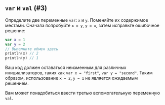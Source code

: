 ## `var` и `val` (#3)

Определите две переменные `var`: `x` и `y`. Поменяйте их содержимое местами. Сначала попробуйте `x = y`, `y = x`, затем исправьте ошибочное решение:

```kotlin
var x = 1
var y = 2
// Выполните обмен здесь
println(x) // 2
println(y) // 1
```

Ваш код должен оставаться неизменным для различных инициализаторов, таких как `var x = "first"`, `var y = "second"`. Таким образом, использование `x = 2`, `y = 1` не является ожидаемым решением.

<div class="hint">

Вам может понадобиться ввести третью вспомогательную переменную `val`.

</div>